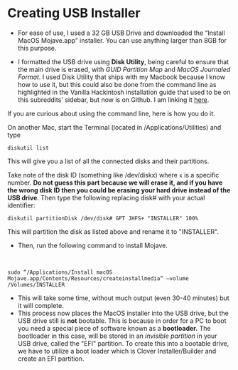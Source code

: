# Creating USB Installer

* For ease of use, I used a 32 GB USB Drive and downloaded the “Install MacOS Mojave.app” installer. You can use anything larger than 8GB for this purpose.

* I formatted the USB drive using **Disk Utility**, being careful to ensure that the main drive is erased, with *GUID Partition Map* and *MacOS Journaled Format*. I used Disk Utility that ships with my Macbook because I know how to use it, but this could also be done from the command line as highlighted in the Vanilla Hackintosh installation guide that used to be on this subreddits' sidebar, but now is on Github. I am linking it [here](https://hackintosh.gitbook.io/-r-hackintosh-vanilla-desktop-guide/building-the-usb-installer). 

If you are curious about using the command line, here is how you do it.

On another Mac, start the Terminal (located in /Applications/Utilities) and type 

`diskutil list`

This will give you a list of all the connected disks and their partitions. 

Take note of the disk ID (something like /dev/diskx) where `x` is a specific number. **Do not guess this part because we will erase it, and if you have the wrong disk ID then you could be erasing your hard drive instead of the USB drive**. Then type the following replacing disk# with your actual identifier:


`diskutil partitionDisk /dev/disk# GPT JHFS+ "INSTALLER" 100%`

This will partition the disk as listed above and rename it to "INSTALLER".


* Then, run the following command to install Mojave.

&#8203;

    sudo “/Applications/Install macOS Mojave.app/Contents/Resources/createinstallmedia” —volume /Volumes/INSTALLER

* This will take some time, without much output (even 30-40 minutes) but it will complete.
* This process now places the MacOS installer into the USB drive, but the USB drive still is **not** bootable. This is because in order for a PC to boot you need a special piece of software known as a **bootloader.** The bootloader in this case, will be stored in an *invisible partition* in your USB drive, called the "EFI" partition.  To create this into a bootable drive, we have to utilize a boot loader which is Clover Installer/Builder and create an EFI partition.
